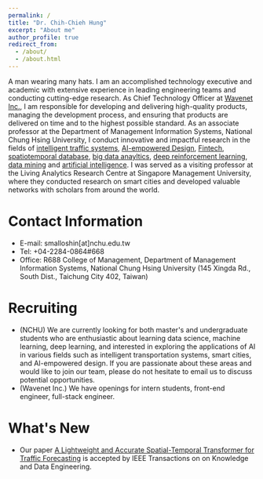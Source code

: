 ```yaml
---
permalink: /
title: "Dr. Chih-Chieh Hung"
excerpt: "About me"
author_profile: true
redirect_from: 
  - /about/
  - /about.html
---
```


A man wearing many hats. I am an accomplished technology executive and academic with extensive experience in leading engineering teams and conducting cutting-edge research. As Chief Technology Officer at [Wavenet Inc.](https://www.wavenet.com.tw/), I am responsible for developing and delivering high-quality products, managing the development process, and ensuring that products are delivered on time and to the highest possible standard. As an associate professor at the Department of Management Information Systems, National Chung Hsing University, I conduct innovative and impactful research in the fields of [intelligent traffic systems](https://www.techtarget.com/whatis/definition/intelligent-transportation-system), [AI-empowered Design](https://shinkoseki.com/methodology/2021/01/02/ai_empowered_design.html), [Fintech](https://en.wikipedia.org/wiki/Fintech), [spatiotemporal database](https://www.tutorialspoint.com/what-is-spatiotemporal-data-mining), [big data anayltics](https://www.coursera.org/articles/big-data-analytics), [deep reinforcement learning](https://huggingface.co/blog/deep-rl-intro), [data mining](https://www.ibm.com/topics/data-mining) and [artificial intelligence](https://www.ibm.com/topics/artificial-intelligence). I was served as a visiting professor at the Living Analytics Research Centre at Singapore Management University, where they conducted research on smart cities and developed valuable networks with scholars from around the world. 

Contact Information
======
- E-mail: smalloshin[at]nchu.edu.tw
- Tel: +04-2284-0864#668
- Office: R688 College of Management, Department of Management Information Systems, National Chung Hsing University (145 Xingda Rd., South Dist., Taichung City 402, Taiwan)

Recruiting
======
- (NCHU) We are currently looking for both master's and undergraduate students who are enthusiastic about learning data science, machine learning, deep learning, and interested in exploring the applications of AI in various fields such as intelligent transportation systems, smart cities, and AI-empowered design. If you are passionate about these areas and would like to join our team, please do not hesitate to email us to discuss potential opportunities.
- (Wavenet Inc.) We have openings for intern students, front-end engineer, full-stack engineer. 

What's New
======
- Our paper [A Lightweight and Accurate Spatial-Temporal Transformer for Traffic Forecasting](https://ieeexplore.ieee.org/stamp/stamp.jsp?arnumber=10004027) is accepted by IEEE Transactions on on Knowledge and Data Engineering.